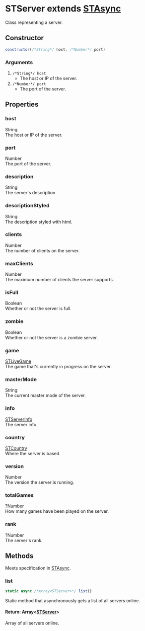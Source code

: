 # STServer extends [STAsync](async.md)
Class representing a server.

## Constructor
```js
constructor(/*String*/ host, /*Number*/ port)
```
### Arguments
1. `/*String*/ host`
	* The host or IP of the server.
2. `/*Number*/ port`
	* The port of the server.

## Properties
### host
String<br/>
The host or IP of the server.
### port
Number<br/>
The port of the server.
### description
String<br/>
The server's description.
### descriptionStyled
String<br/>
The description styled with html.
### clients
Number<br/>
The number of clients on the server.
### maxClients
Number<br/>
The maximum number of clients the server supports.
### isFull
Boolean<br/>
Whether or not the server is full.
### zombie
Boolean<br/>
Whether or not the server is a zombie server.
### game
[STLiveGame](../struct/livegame.md)<br/>
The game that's currently in progress on the server.
### masterMode
String<br/>
The current master mode of the server.
### info
[STServerInfo](../struct/serverinfo.md)<br/>
The server info.
### country
[STCountry](../struct/country.md)<br/>
Where the server is based.
### version
Number<br/>
The version the server is running.
### totalGames
?Number<br/>
How many games have been played on the server.
### rank
?Number<br/>
The server's rank.

## Methods
Meets specification in [STAsync](async.md).
### list
```js
static async /*Array<STServer>*/ list()
```
Static method that asynchronously gets a list of all servers online.
#### Return: Array<[STServer](server.md)>
Array of all servers online.
